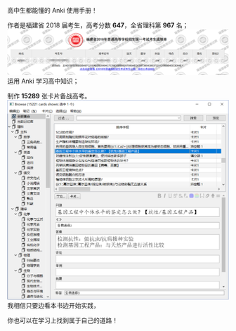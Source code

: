 高中生都能懂的 Anki 使用手册！

作者是福建省 2018 届考生，高考分数 **647**，全省理科第 **967** 名；
![](images/TIM截图20180725212035.png)
运用 Anki 学习高中知识；

制作 **15289** 张卡片备战高考。
![](images/TIM截图20180829203917.png)
我相信只要边看本书边开始实践，

你也可以在学习上找到属于自己的道路！ 